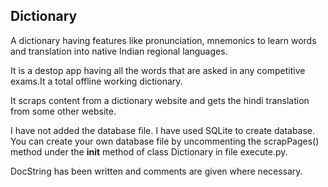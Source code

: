 ## Dictionary
A dictionary having features like pronunciation, mnemonics to learn words and translation into native Indian regional languages.<br>


It is a destop app having all the words that are asked in any competitive exams.It a total offline working dictionary.<br>

It scraps content from a dictionary website and gets the hindi translation from some other website.<br>

I have not added the database file. I have used SQLite to create database.
You can create your own database file by uncommenting the scrapPages() method under the __init__ method of class Dictionary in file execute.py.

DocString has been written and comments are given where necessary.

